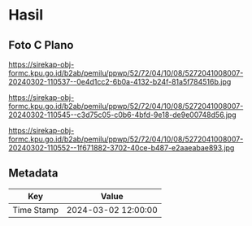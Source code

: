 # Hasil

## Foto C Plano

https://sirekap-obj-formc.kpu.go.id/b2ab/pemilu/ppwp/52/72/04/10/08/5272041008007-20240302-110537--0e4d1cc2-6b0a-4132-b24f-81a5f784516b.jpg

https://sirekap-obj-formc.kpu.go.id/b2ab/pemilu/ppwp/52/72/04/10/08/5272041008007-20240302-110545--c3d75c05-c0b6-4bfd-9e18-de9e00748d56.jpg

https://sirekap-obj-formc.kpu.go.id/b2ab/pemilu/ppwp/52/72/04/10/08/5272041008007-20240302-110552--1f671882-3702-40ce-b487-e2aaeabae893.jpg


## Metadata

| Key        | Value               |
| ---------- | ------------------- |
| Time Stamp | 2024-03-02 12:00:00 |



